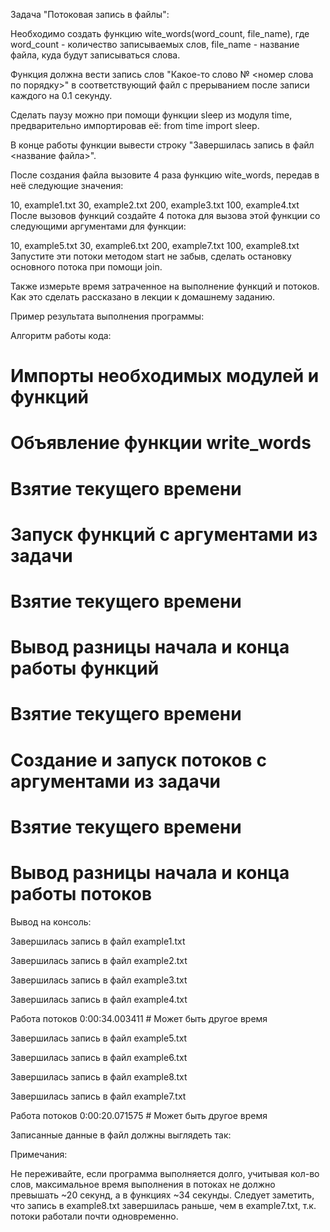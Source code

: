 Задача "Потоковая запись в файлы":

Необходимо создать функцию wite_words(word_count, file_name), где word_count - количество записываемых слов, file_name - название файла, куда будут записываться слова.

Функция должна вести запись слов "Какое-то слово № <номер слова по порядку>" в соответствующий файл с прерыванием после записи каждого на 0.1 секунду.

Сделать паузу можно при помощи функции sleep из модуля time, предварительно импортировав её: from time import sleep.

В конце работы функции вывести строку "Завершилась запись в файл <название файла>".



После создания файла вызовите 4 раза функцию wite_words, передав в неё следующие значения:

10, example1.txt
30, example2.txt
200, example3.txt
100, example4.txt
После вызовов функций создайте 4 потока для вызова этой функции со следующими аргументами для функции:

10, example5.txt
30, example6.txt
200, example7.txt
100, example8.txt
Запустите эти потоки методом start не забыв, сделать остановку основного потока при помощи join.

Также измерьте время затраченное на выполнение функций и потоков. Как это сделать рассказано в лекции к домашнему заданию.



Пример результата выполнения программы:

Алгоритм работы кода:

# Импорты необходимых модулей и функций

# Объявление функции write_words

# Взятие текущего времени

# Запуск функций с аргументами из задачи

# Взятие текущего времени

# Вывод разницы начала и конца работы функций

# Взятие текущего времени

# Создание и запуск потоков с аргументами из задачи

# Взятие текущего времени

# Вывод разницы начала и конца работы потоков

Вывод на консоль:

Завершилась запись в файл example1.txt

Завершилась запись в файл example2.txt

Завершилась запись в файл example3.txt

Завершилась запись в файл example4.txt

Работа потоков 0:00:34.003411 # Может быть другое время

Завершилась запись в файл example5.txt

Завершилась запись в файл example6.txt

Завершилась запись в файл example8.txt

Завершилась запись в файл example7.txt

Работа потоков 0:00:20.071575 # Может быть другое время



Записанные данные в файл должны выглядеть так:



Примечания:

Не переживайте, если программа выполняется долго, учитывая кол-во слов, максимальное время выполнения в потоках не должно превышать ~20 секунд, а в функциях ~34 секунды.
Cледует заметить, что запись в example8.txt завершилась раньше, чем в example7.txt, т.к. потоки работали почти одновременно.
